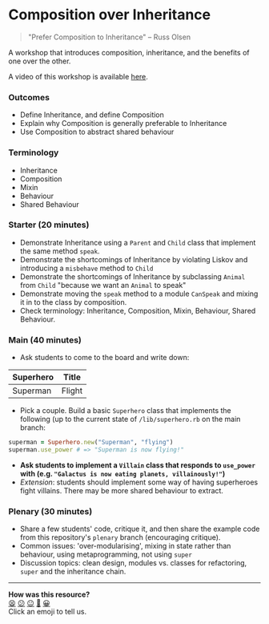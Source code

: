 # Composition over Inheritance

> "Prefer Composition to Inheritance"
> – Russ Olsen

A workshop that introduces composition, inheritance, and the benefits of one over the other.

A video of this workshop is available [here](https://www.youtube.com/watch?v=AR1Tdt68Jm4&index=6&list=PLc4BYny7PXeR5ZLHCY_oPU2I97aPtS8jm).

### Outcomes

- Define Inheritance, and define Composition
- Explain why Composition is generally preferable to Inheritance
- Use Composition to abstract shared behaviour

### Terminology

- Inheritance
- Composition
- Mixin
- Behaviour
- Shared Behaviour

### Starter (20 minutes)

- Demonstrate Inheritance using a `Parent` and `Child` class that implement the same method `speak`.
- Demonstrate the shortcomings of Inheritance by violating Liskov and introducing a `misbehave` method to `Child`
- Demonstrate the shortcomings of Inheritance by subclassing `Animal` from `Child` "because we want an `Animal` to speak"
- Demonstrate moving the `speak` method to a module `CanSpeak` and mixing it in to the class by composition.
- Check terminology: Inheritance, Composition, Mixin, Behaviour, Shared Behaviour.

### Main (40 minutes)

- Ask students to come to the board and write down:

| Superhero | Title |
|-----------|------|
| Superman  | Flight |

- Pick a couple. Build a basic `Superhero` class that implements the following (up to the current state of `/lib/superhero.rb` on the main branch:

```ruby
superman = Superhero.new("Superman", "flying")
superman.use_power # => "Superman is now flying!"
```

- **Ask students to implement a `Villain` class that responds to `use_power` with (e.g. `"Galactus is now eating planets, villainously!"`)**
- _Extension_: students should implement some way of having superheroes fight villains. There may be more shared behaviour to extract.

### Plenary (30 minutes)

- Share a few students' code, critique it, and then share the example code from this repository's `plenary` branch (encouraging critique).
- Common issues: 'over-modularising', mixing in state rather than behaviour, using metaprogramming, not using `super`
- Discussion topics: clean design, modules vs. classes for refactoring, `super` and the inheritance chain.

<!-- BEGIN GENERATED SECTION DO NOT EDIT -->

---

**How was this resource?**  
[😫](https://airtable.com/shrUJ3t7KLMqVRFKR?prefill_Repository=skills-workshops&prefill_File=object_oriented_programming/oop_4/INSTRUCTIONS.md&prefill_Sentiment=😫) [😕](https://airtable.com/shrUJ3t7KLMqVRFKR?prefill_Repository=skills-workshops&prefill_File=object_oriented_programming/oop_4/INSTRUCTIONS.md&prefill_Sentiment=😕) [😐](https://airtable.com/shrUJ3t7KLMqVRFKR?prefill_Repository=skills-workshops&prefill_File=object_oriented_programming/oop_4/INSTRUCTIONS.md&prefill_Sentiment=😐) [🙂](https://airtable.com/shrUJ3t7KLMqVRFKR?prefill_Repository=skills-workshops&prefill_File=object_oriented_programming/oop_4/INSTRUCTIONS.md&prefill_Sentiment=🙂) [😀](https://airtable.com/shrUJ3t7KLMqVRFKR?prefill_Repository=skills-workshops&prefill_File=object_oriented_programming/oop_4/INSTRUCTIONS.md&prefill_Sentiment=😀)  
Click an emoji to tell us.

<!-- END GENERATED SECTION DO NOT EDIT -->
